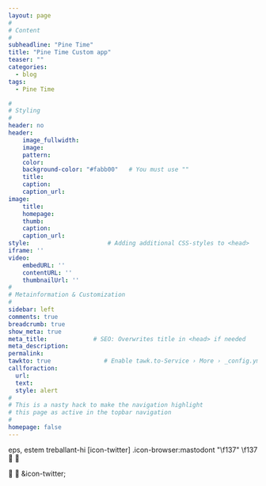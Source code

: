 ```yaml
---
layout: page
#
# Content
#
subheadline: "Pine Time"
title: "Pine Time Custom app"
teaser: ""
categories:
  - blog
tags:
  - Pine Time

#
# Styling
#
header: no
header:
    image_fullwidth:
    image:
    pattern:
    color:
    background-color: "#fabb00"   # You must use ""
    title:
    caption:
    caption_url:
image:
    title:
    homepage:
    thumb:
    caption:
    caption_url:
style:                      # Adding additional CSS-styles to <head>
iframe: ''
video:
    embedURL: ''
    contentURL: ''
    thumbnailUrl: ''
#
# Metainformation & Customization
#
sidebar: left
comments: true
breadcrumb: true
show_meta: true
meta_title:             # SEO: Overwrites title in <head> if needed
meta_description:
permalink:
tawkto: true               # Enable tawk.to-Service › More › _config.yml
callforaction:
  url: 
  text: 
  style: alert
#
# This is a nasty hack to make the navigation highlight
# this page as active in the topbar navigation
#
homepage: false
---
```


eps, estem treballant-hi [icon-twitter] .icon-browser:mastodont "\f137" \f137
&#xf137;
&#xf12d;
<td class="fontcustom">&#xf137;</td>
<td class="iconfont">&#xf137;</td>
&icon-twitter;